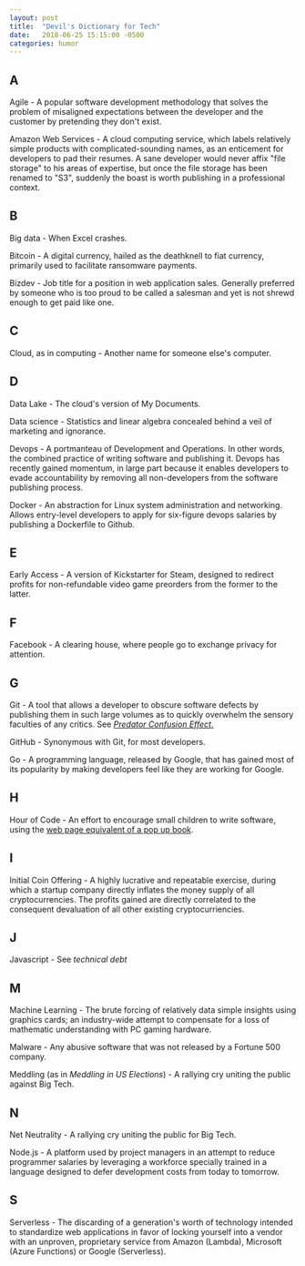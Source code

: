 ```yaml
---
layout: post
title:  "Devil's Dictionary for Tech"
date:   2018-06-25 15:15:00 -0500
categories: humor
---
```


## A ## 
Agile - A popular software development methodology that solves the problem of misaligned expectations between the
developer and the customer by pretending they don't exist.

Amazon Web Services - A cloud computing service, which labels relatively simple products with complicated-sounding
names, as an enticement for developers to pad their resumes.  A sane developer would never affix "file storage" to his
areas of expertise, but once the file storage has been renamed to "S3", suddenly the boast is worth publishing in a
professional context.

## B ##

Big data - When Excel crashes.

Bitcoin - A digital currency, hailed as the deathknell to fiat currency, primarily used to facilitate ransomware 
payments.

Bizdev - Job title for a position in web application sales.  Generally preferred by someone who is too proud to be
called a salesman and yet is not shrewd enough to get paid like one.

## C ##

Cloud, as in computing - Another name for someone else's computer.

## D ##

Data Lake - The cloud's version of My Documents.

Data science - Statistics and linear algebra concealed behind a veil of marketing and ignorance.

Devops - A portmanteau of Development and Operations.  In other words, the combined practice of writing software and
publishing it. Devops has recently gained momentum, in large part because it enables developers to evade accountability
by removing all non-developers from the software publishing process.

Docker - An abstraction for Linux system administration and networking.  Allows entry-level developers to apply for
six-figure devops salaries by publishing a Dockerfile to Github.

## E ##

Early Access - A version of Kickstarter for Steam, designed to redirect profits for non-refundable video game preorders
from the former to the latter.

## F ##

Facebook - A clearing house, where people go to exchange privacy for attention.

## G ##

Git - A tool that allows a developer to obscure software defects by publishing them in such large volumes as to
quickly overwhelm the sensory faculties of any critics.  See [*Predator Confusion Effect*.][0]

GitHub - Synonymous with Git, for most developers.

Go - A programming language, released by Google, that has gained most of its popularity by making developers feel like 
they are working for Google.

## H ##

Hour of Code - An effort to encourage small children to write software, using the [web page equivalent of a pop up book][1].

## I ##

Initial Coin Offering - A highly lucrative and repeatable exercise, during which a startup company directly inflates 
the money supply of all cryptocurrencies. The profits gained are directly correlated to the consequent devaluation of
all other existing cryptocurriencies.

## J ##

Javascript - See *technical debt*

## M ##

Machine Learning - The brute forcing of relatively data simple insights using graphics cards; an industry-wide attempt 
to compensate for a loss of mathematic understanding with PC gaming hardware.

Malware - Any abusive software that was not released by a Fortune 500 company.

Meddling (as in *Meddling in US Elections*) - A rallying cry uniting the public against Big Tech.

## N ##

Net Neutrality - A rallying cry uniting the public for Big Tech.

Node.js - A platform used by project managers in an attempt to reduce programmer salaries by leveraging a workforce
specially trained in a language designed to defer development costs from today to tomorrow.

## S ##

Serverless - The discarding of a generation's worth of technology intended to standardize web applications in favor of
locking yourself into a vendor with an unproven, proprietary service from Amazon (Lambda), Microsoft (Azure Functions)
or Google (Serverless).

[0]: https://link.springer.com/article/10.1007%2FBF00177338
[1]: https://studio.code.org/s/frozen/stage/1/puzzle/1
